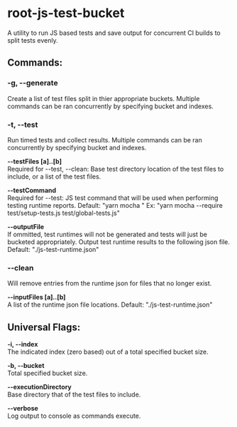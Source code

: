 # root-js-test-bucket

A utility to run JS based tests and save output for concurrent CI builds to split tests evenly.

## Commands:
### -g, --generate
Create a list of test files split in thier appropriate buckets. Multiple commands can be ran concurrently by specifying bucket and indexes.

### -t, --test
Run timed tests and collect results. Multiple commands can be ran concurrently by specifying bucket and indexes.

__--testFiles [a]..[b]__\
Required for --test, --clean: Base test directory location of the test files to include, or a list of the test files.

__--testCommand <testCommand>__\
Required for --test: JS test command that will be used when performing testing runtime reports. Default: "yarn mocha " Ex: "yarn mocha --require test/setup-tests.js test/global-tests.js"

__--outputFile <outputFile>__\
If ommitted, test runtimes will not be generated and tests will just be bucketed appropriately.
Output test runtime results to the following json file. Default: "./js-test-runtime.json"

### --clean
Will remove entries from the runtime json for files that no longer exist.

__--inputFiles [a]..[b]__\
A list of the runtime json file locations. Default: "./js-test-runtime.json"

## Universal Flags:
__-i, --index <index>__\
The indicated index (zero based) out of a total specified bucket size.

__-b, --bucket <bucketTotal>__\
Total specified bucket size.

__--executionDirectory <executionDirectory>__\
Base directory that of the test files to include.

__--verbose__\
Log output to console as commands execute.
